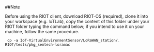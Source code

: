 ##Note

Before using the RIOT client, download RIOT-OS (required), clone it into your workspace (e.g. IoTLab), copy the content of this folder under your RIOT folder typing the command below; if you intend to use it on your machine, follow the same procedure.


```
 cp -a IoT-VirtualEnvironmentSensor/LoRaWAN_station/. RIOT/tests/pkg_semtech-loramac
```
